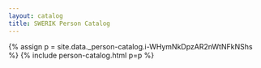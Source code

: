 ```yaml
---
layout: catalog
title: SWERIK Person Catalog
---
```

{% assign p = site.data._person-catalog.i-WHymNkDpzAR2nWtNFkNShs %}
{% include person-catalog.html p=p %}

